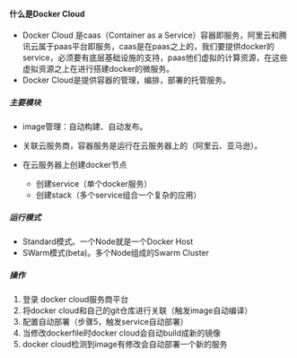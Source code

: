 #### 什么是Docker Cloud

- Docker Cloud 是caas（Container as a Service）容器即服务，阿里云和腾讯云属于paas平台即服务，caas是在paas之上的，我们要提供docker的service，必须要有底层基础设施的支持，paas他们虚拟的计算资源，在这些虚拟资源之上在进行搭建docker的微服务。
- Docker Cloud是提供容器的管理，编排，部署的托管服务。

##### 主要模块

+ image管理：自动构建、自动发布。
+ 关联云服务商，容器服务是运行在云服务器上的（阿里云、亚马逊）。

+ 在云服务器上创建docker节点
  + 创建service（单个docker服务）
  + 创建stack（多个service组合一个复杂的应用）

##### 运行模式

- Standard模式。一个Node就是一个Docker Host
- SWarm模式(beta)。多个Node组成的Swarm Cluster

##### 操作

1. 登录 docker cloud服务商平台
2. 将docker cloud和自己的git仓库进行关联（触发image自动编译）
3. 配置自动部署（步骤5，触发service自动部署）
4. 当修改dockerfile时docker cloud会自动build成新的镜像
5. docker cloud检测到image有修改会自动部署一个新的服务

